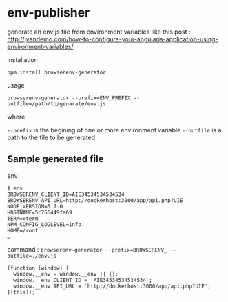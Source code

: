 # env-publisher

generate an env js file from environment variables like this post : http://jvandemo.com/how-to-configure-your-angularjs-application-using-environment-variables/


installation 

```
npm install browserenv-generator
```


usage

```
browserenv-generator --prefix=ENV_PREFIX --outfile=/path/to/genarate/env.js
```

where

`--prefix` is the begining of one or more environment variable
`--outfile` is a path to the file to be generated


## Sample generated file

env

```
$ env
BROWSERENV_CLIENT_ID=AIE34534534534534
BROWSERENV_API_URL=http://dockerhost:3000/app/api.php?UIE
NODE_VERSION=5.7.0
HOSTNAME=5c756449fa69
TERM=xterm
NPM_CONFIG_LOGLEVEL=info
HOME=/root
…
```

command : `browserenv-generator --prefix=BROWSERENV_ --outfile=./env.js`

```
(function (window) {
  window.__env = window.__env || {};
  window.__env.CLIENT_ID = 'AIE34534534534534';
  window.__env.API_URL = 'http://dockerhost:3000/app/api.php?UIE';
}(this));

```
